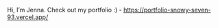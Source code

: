 Hi, I’m Jenna. 
Check out my portfolio :) - https://portfolio-snowy-seven-93.vercel.app/

<!---
Jwilkins48/Jwilkins48 is a ✨ special ✨ repository because its `README.md` (this file) appears on your GitHub profile.
You can click the Preview link to take a look at your changes.
--->
